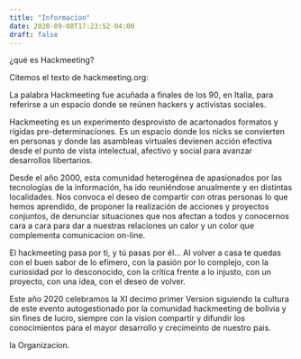```yaml
---
title: "Informacion"
date: 2020-09-08T17:23:52-04:00
draft: false
---
```


¿qué es Hackmeeting?

Citemos el texto de hackmeeting.org:

La palabra Hackmeeting fue acuñada a finales de los 90, en Italia, para referirse a un espacio donde se reúnen hackers y activistas sociales.

Hackmeeting es un experimento desprovisto de acartonados formatos y rígidas pre-determinaciones. Es un espacio donde los nicks se convierten en personas y donde las asambleas virtuales devienen acción efectiva desde el punto de vista intelectual, afectivo y social para avanzar desarrollos libertarios.

Desde el año 2000, esta comunidad heterogénea de apasionados por las tecnologías de la información, ha ido reuniéndose anualmente y en distintas localidades. Nos convoca el deseo de compartir con otras personas lo que hemos aprendido, de proponer la realización de acciones y proyectos conjuntos, de denunciar situaciones que nos afectan a todos y conocernos cara a cara para dar a nuestras relaciones un calor y un color que complementa comunicacion on-line.

El hackmeeting pasa por ti, y tú pasas por él… Al volver a casa te quedas con el buen sabor de lo efímero, con la pasión por lo complejo, con la curiosidad por lo desconocido, con la crítica frente a lo injusto, con un proyecto, con una idea, con el deseo de volver.

Este año 2020 celebramos la XI decimo primer Version siguiendo la cultura de este evento autogestionado por la comunidad hackmeeting de bolivia y sin fines de lucro, siempre con la vision compartir y difundir los conocimientos para el mayor desarrollo y crecimeinto de nuestro pais.


la Organizacion.